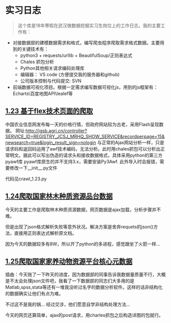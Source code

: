 # 实习日志
> 这个库是18年寒假在武汉做数据挖掘实习生岗位上的工作日志。我的主要工作有：
- 对接数据部的建模数据需求和格式，编写爬虫程序爬取需求格式数据。主要用到的关键技术有：
    - python3 + requests/urllib + BeautifulSoup/正则表达式 
    - Chales  抓包分析 
    - Python其他相关请求编码处理库
    - 编辑器： VS code (方便提交我的服务器和github)
    - 公司版本控制与代码提交: SVN
- 前端数据可视化项目。根据一定需求编写数据可视化js，用到的js框架有：Echarts\百度地图API\lealef等

## [1.23 基于flex技术页面的爬取](https://github.com/LouisYZK/ShiXi_inWuhan/tree/master/1.23)
中国农业信息网发布每一天的价格行情，但政府网站较为古老，采用Flash呈现数据。
网址:http://jgsb.agri.cn/controller?SERVICE_ID=REGISTRY_JCSJ_MRHQ_SHOW_SERVICE&recordperpage=15&newsearch=true&login_result_sign=nologin
与正常的Ajax网站分析一样，只是请求码和返回码运用了awf技术编码，无法分析。此时用chales抓包可以分析出正常明文。据此可以写出伪造的请求头和接收数据格式，具体采用python的第三方pyawf库
pyawf库原生的并不支持3.x，需要安装Py3Awf. 此外导入时会报错，需要修改一下__init__.py文件

代码见crawl_1.23.py

## [1.24爬取国家林木种质资源品台数据](https://github.com/LouisYZK/ShiXi_inWuhan/tree/master/1.24)
今天的主要工作是爬取林木种质资源数据，网页数据是ajax加载，分析步骤并不难。

但是出现了json格式解析失败等意外状况。解决方案是舍弃requets的json()方法，直接用正则表达式解析原文档。

因为今天的数据较多有8W，所以开了python的多进程，感觉跟坐了火箭一样...

## [1.25爬取国家家养动物资源平台核心元数据]()
插曲：今天拖了一下昨天的进度，因为数据部的同事告诉我数据量质量不行，大概是不太会处理json文件吧，我看了一下数据部的同志们大多用的是Matlab,spss,stata等还有一堆我没听过名字的数据分析软件。这样的话非结构化的数据确实让他们有点为难。 

不过这不是我的锅... 经过交涉，他们愿意自学非结构处理方法...

今天的网页还算简单，ajax的post请求，用charles抓包之后构造详图的包就行。
